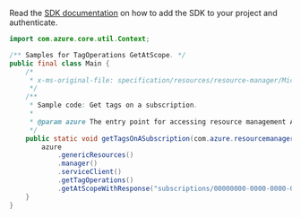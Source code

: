 Read the [SDK documentation](https://github.com/Azure/azure-sdk-for-java/blob/azure-resourcemanager_2.12.0/sdk/resourcemanager/azure-resourcemanager/README.md) on how to add the SDK to your project and authenticate.

```java
import com.azure.core.util.Context;

/** Samples for TagOperations GetAtScope. */
public final class Main {
    /*
     * x-ms-original-file: specification/resources/resource-manager/Microsoft.Resources/stable/2021-01-01/examples/GetTagsSubscription.json
     */
    /**
     * Sample code: Get tags on a subscription.
     *
     * @param azure The entry point for accessing resource management APIs in Azure.
     */
    public static void getTagsOnASubscription(com.azure.resourcemanager.AzureResourceManager azure) {
        azure
            .genericResources()
            .manager()
            .serviceClient()
            .getTagOperations()
            .getAtScopeWithResponse("subscriptions/00000000-0000-0000-0000-000000000000", Context.NONE);
    }
}
```
